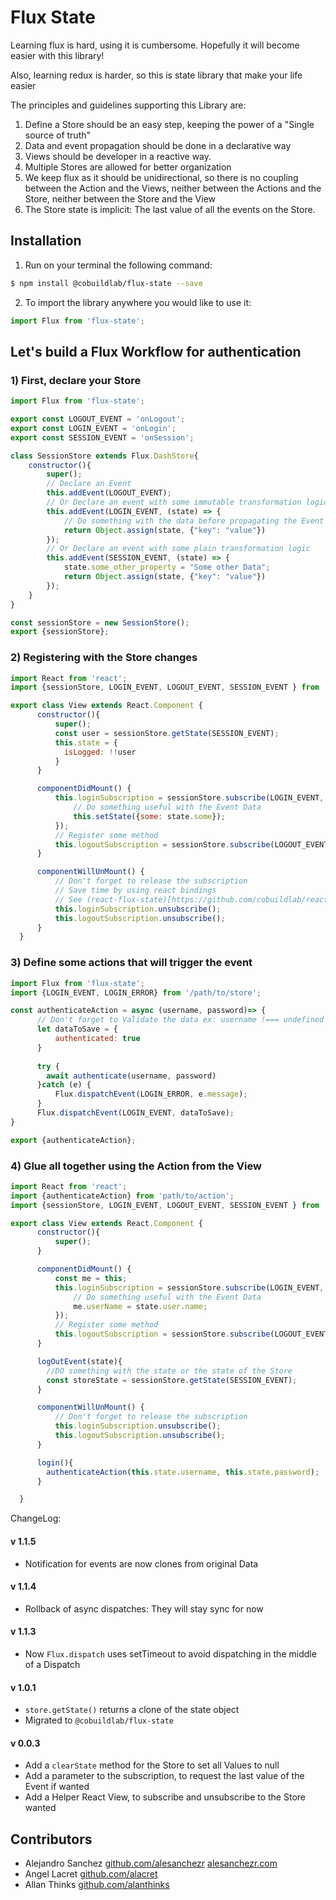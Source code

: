 

# Flux State

Learning flux is hard, using it is cumbersome. Hopefully it will become easier with this library!

Also, learning redux is harder, so this is state library that make your life easier

The principles and guidelines supporting this Library are:

1) Define a Store should be an easy step, keeping the power of a "Single source of truth"
2) Data and event propagation should be done in a declarative way
3) Views should be developer in a reactive way.
4) Multiple Stores are allowed for better organization
5) We keep flux as it should be unidirectional, so there is no coupling between the Action and the Views, neither between the Actions and the Store, neither between the Store and the View
6) The Store state is implicit: The last value of all the events on the Store.

## Installation

1. Run on your terminal the following command:
```sh
$ npm install @cobuildlab/flux-state --save
```
2. To import the library anywhere you would like to use it:

```javascript
import Flux from 'flux-state';
```

## Let's build a Flux Workflow for authentication

### 1) First, declare your Store

```javascript
import Flux from 'flux-state';

export const LOGOUT_EVENT = 'onLogout';
export const LOGIN_EVENT = 'onLogin';
export const SESSION_EVENT = 'onSession';

class SessionStore extends Flux.DashStore{
    constructor(){
        super();
        // Declare an Event
        this.addEvent(LOGOUT_EVENT);
        // Or Declare an event with some immutable transformation logic
        this.addEvent(LOGIN_EVENT, (state) => {
            // Do something with the data before propagating the Event
            return Object.assign(state, {"key": "value"})
        });
        // Or Declare an event with some plain transformation logic
        this.addEvent(SESSION_EVENT, (state) => {
            state.some_other_property = "Some other Data";
            return Object.assign(state, {"key": "value"})
        });
    }
}

const sessionStore = new SessionStore();
export {sessionStore};
```

### 2) Registering with the Store changes

```js
import React from 'react';
import {sessionStore, LOGIN_EVENT, LOGOUT_EVENT, SESSION_EVENT } from '/path/to/store';

export class View extends React.Component {
      constructor(){
          super();
          const user = sessionStore.getState(SESSION_EVENT);
          this.state = {
            isLogged: !!user
          }
      }

      componentDidMount() {
          this.loginSubscription = sessionStore.subscribe(LOGIN_EVENT, (state) => {
              // Do something useful with the Event Data
              this.setState({some: state.some});
          });
          // Register some method
          this.logoutSubscription = sessionStore.subscribe(LOGOUT_EVENT, this.logOutEvent().bind(this));
      }

      componentWillUnMount() {
          // Don't forget to release the subscription
          // Save time by using react bindings
          // See (react-flux-state)[https://github.com/cobuildlab/react-flux-state] 
          this.loginSubscription.unsubscribe();
          this.logoutSubscription.unsubscribe();
      }
  }

```

### 3) Define some actions that will trigger the event

```js
import Flux from 'flux-state';
import {LOGIN_EVENT, LOGIN_ERROR} from '/path/to/store';

const authenticateAction = async (username, password)=> {
      // Don't forget to Validate the data ex: username !=== undefined
      let dataToSave = {
          authenticated: true
      }
      
      try {
        await authenticate(username, password)
      }catch (e) {
          Flux.dispatchEvent(LOGIN_ERROR, e.message);
      }
      Flux.dispatchEvent(LOGIN_EVENT, dataToSave);
}

export {authenticateAction};
```

### 4) Glue all together using the Action from the View


```javascript
import React from 'react';
import {authenticateAction} from 'path/to/action';
import {sessionStore, LOGIN_EVENT, LOGOUT_EVENT, SESSION_EVENT } from '/path/to/store';

export class View extends React.Component {
      constructor(){
          super();
      }

      componentDidMount() {
          const me = this;
          this.loginSubscription = sessionStore.subscribe(LOGIN_EVENT, (state) => {
              // Do something useful with the Event Data
              me.userName = state.user.name;
          });
          // Register some method
          this.logoutSubscription = sessionStore.subscribe(LOGOUT_EVENT, this.logOutEvent().bind(this));
      }

      logOutEvent(state){
        //DO something with the state or the state of the Store
        const storeState = sessionStore.getState(SESSION_EVENT);
      }

      componentWillUnMount() {
          // Don't forget to release the subscription
          this.loginSubscription.unsubscribe();
          this.logoutSubscription.unsubscribe();
      }

      login(){
        authenticateAction(this.state.username, this.state.password);
      }

  }

```
ChangeLog:

#### v 1.1.5

- Notification for events are now clones from original Data

#### v 1.1.4

- Rollback of async dispatches: They will stay sync for now

#### v 1.1.3

- Now `Flux.dispatch` uses setTimeout to avoid dispatching in the middle of a Dispatch

#### v 1.0.1

- `store.getState()` returns a clone of the state object
- Migrated to `@cobuildlab/flux-state`

#### v 0.0.3

- Add a ```clearState``` method for the Store to set all Values to null
- Add a parameter to the subscription, to request the last value of the Event if wanted
- Add a Helper React View, to subscribe and unsubscribe to the Store wanted


## Contributors

- Alejandro Sanchez [github.com/alesanchezr](https://github.com/alesanchezr) [alesanchezr.com](http://alesanchezr.com)
- Angel Lacret [github.com/alacret](https://github.com/alacret)
- Allan Thinks [github.com/alanthinks](https://github.com/alanthinks)
